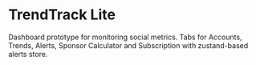 # TrendTrack Lite

Dashboard prototype for monitoring social metrics. Tabs for Accounts, Trends, Alerts, Sponsor Calculator and Subscription with zustand-based alerts store.
